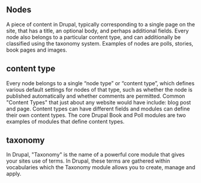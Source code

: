 ## Nodes
A piece of content in Drupal, typically corresponding to a single page on the site, that has a title, an optional body, and perhaps additional fields. Every node also belongs to a particular content type, and can additionally be classified using the taxonomy system. Examples of nodes are polls, stories, book pages and images.

## content type
Every node belongs to a single “node type” or “content type”, which defines various default settings for nodes of that type, such as whether the node is published automatically and whether comments are permitted. Common "Content Types" that just about any website would have include: blog post and page. Content types can have different fields and modules can define their own content types. The core Drupal Book and Poll modules are two examples of modules that define content types.

## taxonomy
In Drupal, "Taxonomy" is the name of a powerful core module that gives your sites use of terms. In Drupal, these terms are gathered within vocabularies which the Taxonomy module allows you to create, manage and apply.
